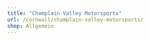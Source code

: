 ```yaml
---
title: "Champlain Valley Motorsports"
url: /cornwall/champlain-valley-motorsports/
shop: Allgemein
---
```

